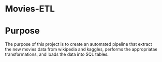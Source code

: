 # Movies-ETL

# Purpose

The purpose of this project is to create an automated pipeline that extract the new movies data from wikipedia and kaggles, performs the appropriatae transformations, and loads the data into SQL tables.
